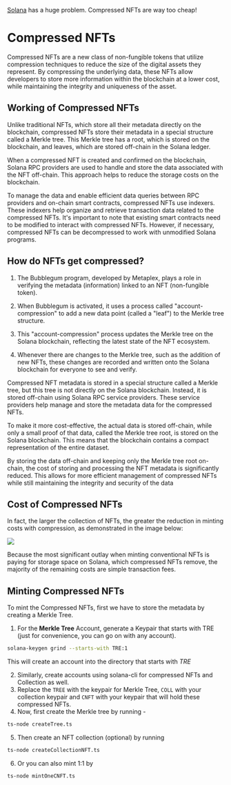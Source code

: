 
[Solana](https://solana.com) has a huge problem. Compressed NFTs are way too cheap!

# Compressed NFTs

Compressed NFTs are a new class of non-fungible tokens that utilize compression techniques to reduce the size of the digital assets they represent. By compressing the underlying data, these NFTs allow developers to store more information within the blockchain at a lower cost, while maintaining the integrity and uniqueness of the asset.

## Working of Compressed NFTs

Unlike traditional NFTs, which store all their metadata directly on the blockchain, compressed NFTs store their metadata in a special structure called a Merkle tree. This Merkle tree has a root, which is stored on the blockchain, and leaves, which are stored off-chain in the Solana ledger.

When a compressed NFT is created and confirmed on the blockchain, Solana RPC providers are used to handle and store the data associated with the NFT off-chain. This approach helps to reduce the storage costs on the blockchain.

To manage the data and enable efficient data queries between RPC providers and on-chain smart contracts, compressed NFTs use indexers. These indexers help organize and retrieve transaction data related to the compressed NFTs. It's important to note that existing smart contracts need to be modified to interact with compressed NFTs. However, if necessary, compressed NFTs can be decompressed to work with unmodified Solana programs.

## How do NFTs get compressed?

1. The Bubblegum program, developed by Metaplex, plays a role in verifying the metadata (information) linked to an NFT (non-fungible token).

2. When Bubblegum is activated, it uses a process called "account-compression" to add a new data point (called a "leaf") to the Merkle tree structure.

3. This "account-compression" process updates the Merkle tree on the Solana blockchain, reflecting the latest state of the NFT ecosystem.

4. Whenever there are changes to the Merkle tree, such as the addition of new NFTs, these changes are recorded and written onto the Solana blockchain for everyone to see and verify.

Compressed NFT metadata is stored in a special structure called a Merkle tree, but this tree is not directly on the Solana blockchain. Instead, it is stored off-chain using Solana RPC service providers. These service providers help manage and store the metadata data for the compressed NFTs.

To make it more cost-effective, the actual data is stored off-chain, while only a small proof of that data, called the Merkle tree root, is stored on the Solana blockchain. This means that the blockchain contains a compact representation of the entire dataset.

By storing the data off-chain and keeping only the Merkle tree root on-chain, the cost of storing and processing the NFT metadata is significantly reduced. This allows for more efficient management of compressed NFTs while still maintaining the integrity and security of the data

## Cost of Compressed NFTs

In fact, the larger the collection of NFTs, the greater the reduction in minting costs with compression, as demonstrated in the image below:

![](https://assets-global.website-files.com/5f973c97cf5aea614f93a26c/63c92ed90d7c51169250d500_SpfybawohX9MOEVXckdnnSXCJYgYjt9LeoF5Em02yZDypwdK8F06LdfEGb1iyWUiJmCPQ017IfxhDZo5Mt6c-OMwX1V4jvRzy-C_K3JyLKS9yE4kbCUji3mXb0hoHEszj5603Jrgl3bPQLxaoI9dXiZBzuDhByyO7sk_dw-P7xU9Yd2c4bdTS4p2SQ-x7w.png)

Because the most significant outlay when minting conventional NFTs is paying for storage space on Solana, which compressed NFTs remove, the majority of the remaining costs are simple transaction fees.

## Minting Compressed NFTs

To mint the Compressed NFTs, first we have to store the metadata by creating a Merkle Tree. 
1. For the **Merkle Tree** Account, generate a Keypair that starts with TRE (just for convenience, you can go on with any account).

```bash
solana-keygen grind --starts-with TRE:1
```

This will create an account into the directory that starts with *TRE*

2. Similarly, create accounts using solana-cli for compressed NFTs and Collection as well.
3. Replace the `TREE` with the keypair for Merkle Tree, `COLL` with your collection keypair and `CNFT` with your keypair that will hold these compressed NFTs.
4. Now, first create the Merkle tree by running - 
   
```bash
ts-node createTree.ts
```

5. Then create an NFT collection (optional) by running 

```bash
ts-node createCollectionNFT.ts
```

6. Or you can also mint 1:1 by 

```bash
ts-node mintOneCNFT.ts
```